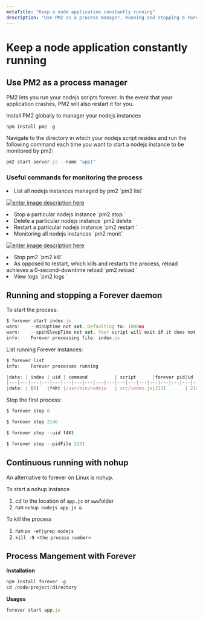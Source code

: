 ```yaml
---
metaTitle: "Keep a node application constantly running"
description: "Use PM2 as a process manager, Running and stopping a Forever daemon, Continuous running with nohup, Process Mangement with Forever"
---
```


# Keep a node application constantly running



## Use PM2 as a process manager


PM2 lets you run your nodejs scripts forever. In the event that your application crashes, PM2 will also restart it for you.

Install PM2 globally to manager your nodejs instances

```js
npm install pm2 -g

```

Navigate to the directory in which your nodejs script resides and run the following command each time you want to start a nodejs instance to be monitored by pm2:

```js
pm2 start server.js --name "app1"

```

### Useful commands for monitoring the process

<li>
List all nodejs instances managed by pm2
`pm2 list`
</li>

[<img src="http://i.stack.imgur.com/q0X0u.png" alt="enter image description here" />](http://i.stack.imgur.com/q0X0u.png)

<li>
Stop a particular nodejs instance
`pm2 stop <instance named>`
</li>
<li>
Delete a particular nodejs instance
`pm2 delete <instance name>`
</li>
<li>
Restart a particular nodejs instance
`pm2 restart <instance name>`
</li>
<li>
Monitoring all nodejs instances
`pm2 monit`
</li>

[<img src="http://i.stack.imgur.com/y2LKx.png" alt="enter image description here" />](http://i.stack.imgur.com/y2LKx.png)

<li>
Stop pm2
`pm2 kill`
</li>

<li>
As opposed to restart, which kills and restarts the process, reload achieves a 0-second-downtime reload
`pm2 reload <instance name>`
</li>
<li>
View logs
`pm2 logs <instance_name>`
</li>



## Running and stopping a Forever daemon


To start the process:

```js
$ forever start index.js
warn:    --minUptime not set. Defaulting to: 1000ms
warn:    --spinSleepTime not set. Your script will exit if it does not stay up for at least 1000ms
info:    Forever processing file: index.js


```

List running Forever instances:

```js
$ forever list
info:    Forever processes running

|data: | index | uid | command          | script      |forever pid|id   | logfile                |uptime        |
|---|---|---|---|---|---|---|---|---|---|---|---|---|---|---|---|---|---|---|----|-----|---|---|---|---|---|---|---|---|---|---------------|---|---|---|---|---|---|---|---|---|----------|---|---|---|---|---|---|---|---|---|--------|-----|---|---|---|---|---|---|---|---|---|---------------------|---|---|---|---|---|---|---|---|---|-----------|
|data: | [0]   |f4Kt |/usr/bin/nodejs   | src/index.js|2131       | 2146|/root/.forever/f4Kt.log | 0:0:0:11.485 |


```

Stop the first process:

```js
$ forever stop 0

$ forever stop 2146

$ forever stop --uid f4Kt

$ forever stop --pidFile 2131

```



## Continuous running with nohup


An alternative to forever on Linux is nohup.

To start a nohup instance

1. cd to the location of `app.js` or `www`folder
1. run `nohup nodejs app.js &`

To kill the process

1. run `ps -ef|grep nodejs`
1. `kill -9 <the process number>`



## Process Mangement with Forever


**Installation**

```js
npm install forever -g
cd /node/project/directory

```

**Usages**

```js
forever start app.js

```

